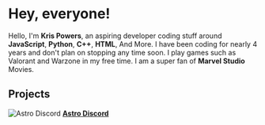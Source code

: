 # Hey, everyone!

Hello, I'm **Kris Powers**, an aspiring developer coding stuff around **JavaScript**, **Python**, **C++**, **HTML**, And More. I have been coding for nearly 4 years and don't plan on stopping any time soon. I play games such as Valorant and Warzone in my free time. I am a super fan of **Marvel Studio** Movies.

## Projects
![Astro Discord](https://cdn.discordapp.com/attachments/854181916470804500/862896533129003028/Astro.png)  [**Astro Discord**](dsc.gg/astrodiscord)
